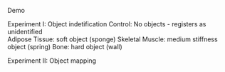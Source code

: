 Demo 

Experiment I: Object indetification 
              Control: No objects - registers as unidentified  
              Adipose Tissue: soft object (sponge)
              Skeletal Muscle: medium stiffness object (spring)
              Bone: hard object (wall) 

Experiment II: Object mapping   
